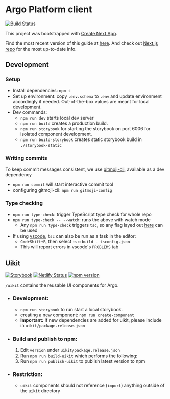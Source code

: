 # Argo Platform client

[![Build Status](https://jenkins.qa.cancercollaboratory.org/buildStatus/icon?job=ARGO%2Fui%2Fdevelop)](https://jenkins.qa.cancercollaboratory.org/job/ARGO/job/ui/job/develop/)

This project was bootstrapped with [Create Next App](https://github.com/segmentio/create-next-app).

Find the most recent version of this guide at [here](https://github.com/segmentio/create-next-app/blob/master/lib/templates/default/README.md). And check out [Next.js repo](https://github.com/zeit/next.js) for the most up-to-date info.

## Development

### Setup

- Install dependencies: `npm i`
- Set up environment: copy `.env.schema` to `.env` and update environment accordingly if needed. Out-of-the-box values are meant for local development.
- Dev commands:
  - `npm run dev` starts local dev server
  - `npm run build` creates a production build.
  - `npm run storybook` for starting the storybook on port 6006 for isolated component development.
  - `npm run build-storybook` creates static storybook build in `./storybook-static`

### Writing commits

To keep commit messages consistent, we use [gitmoji-cli](https://www.npmjs.com/package/gitmoji-cli), available as a dev dependency

- `npm run commit` will start interactive commit tool
- configuring gitmoji-cli: `npm run gitmoji-config`

### Type checking

- `npm run type-check`: trigger TypeScript type check for whole repo
- `npm run type-check -- --watch`: runs the above with watch mode
  - Any `npm run type-check` triggers `tsc`, so any flag layed out [here](https://www.typescriptlang.org/docs/handbook/compiler-options.html) can be used
- If using [vscode](https://code.visualstudio.com/), `tsc` can also be run as a task in the editor:
  - `Cmd+Shift+B`, then select `tsc:build - tsconfig.json`
  - This will report errors in vscode's `PROBLEMS` tab

## Uikit

[![Storybook](https://cdn.jsdelivr.net/gh/storybookjs/brand@master/badge/badge-storybook.svg)](https://argo-ui-storybook.netlify.com)
[![Netlify Status](https://api.netlify.com/api/v1/badges/c7a6c178-9394-4213-a420-585466232d77/deploy-status)](https://app.netlify.com/sites/argo-ui-storybook/deploys)
[![npm version](https://badge.fury.io/js/%40icgc-argo%2Fuikit.svg)](https://badge.fury.io/js/%40icgc-argo%2Fuikit)

`/uikit` contains the reusable UI components for Argo.

- ### Development:
  - `npm run storybook` to run start a local storybook.
  - creating a new component: `npm run create-component`
  - **Important:** If new dependencies are added for uikit, please include in `uikit/package.release.json`
- ### Build and publish to npm:
  1. Edit `version` under `uikit/package.release.json`
  2. Run `npm run build-uikit` which performs the following:
  3. Run `npm run publish-uikit` to publish latest version to npm
- ### Restriction:
  - `uikit` components should not reference (`import`) anything outside of the `uikit` directory
